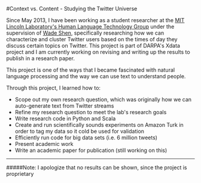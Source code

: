 #Context vs. Content - Studying the Twitter Universe

Since May 2013, I have been working as a student researcher at the [MIT Lincoln Laboratory's Human Language Technology Group](http://www.ll.mit.edu/mission/cybersec/HLT/HLT.html) under the supervision of [Wade Shen](http://www.ll.mit.edu/mission/cybersec/HLT/biographies/shen-bio.html), specifically researching how we can characterize and cluster Twitter users based on the times of day they discuss certain topics on Twitter. This project is part of DARPA's Xdata project and I am currently working on revising and writing up the results to publish in a research paper.

This project is one of the ways that I became fascinated with natural language processing and the way we can use text to understand people. 

Through this project, I learned how to:
* Scope out my own research question, which was originally how we can auto-generate text from Twitter streams
* Refine my research question to meet the lab's research goals
* Write research code in Python and Scala
* Create and run scientifically sounds experiments on Amazon Turk in order to tag my data so it cold be used for validation
* Efficiently run code for big data sets (i.e. 6 million tweets)
* Present academic work
* Write an academic paper for publication (still working on this)

---


#####Note: I apologize that no results can be shown, since the project is proprietary